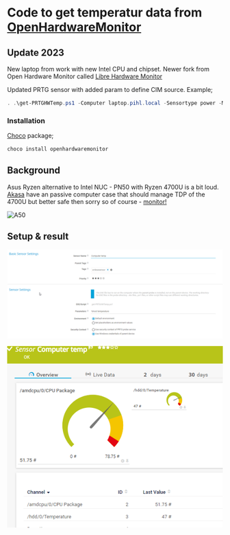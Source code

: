 # Code to get temperatur data from [OpenHardwareMonitor](https://openhardwaremonitor.org/)

## Update 2023
New laptop from work with new Intel CPU and chipset. 
Newer fork from Open Hardware Monitor called [Libre Hardware Monitor](https://github.com/LibreHardwareMonitor/LibreHardwareMonitor)

Updated PRTG sensor with added param to define CIM source.
Example; 
```powershell
. .\get-PRTGHWTemp.ps1 -Computer laptop.pihl.local -Sensortype power -Monitor librehardwaremonitor
```
### Installation
[Choco](https://community.chocolatey.org/) package;
```powershell
choco install openhardwaremonitor
```

## Background
Asus Ryzen alternative to Intel NUC - PN50 with Ryzen 4700U is a bit loud.
[Akasa](http://www.akasa.co.uk/update.php?tpl=product/product.detail.tpl&type=Fanless%20Chassis&type_sub=Fanless%20NUC&model=A-NUC62-M1B) have an passive computer case that should manage TDP of the 4700U but better safe then sorry so of course - [monitor!](http://openhardwaremonitor.org/wordpress/wp-content/uploads/2011/04/OpenHardwareMonitor-WMI.pdf)

![A50](http://www.akasa.co.uk/img/product/common/gallery/00/A-NUC62-M1B_g01.jpg)

## Setup & result
![Sensor settings](./images/sensorsettings.png)

![Sensor output](./images/sensoroutput.png)
